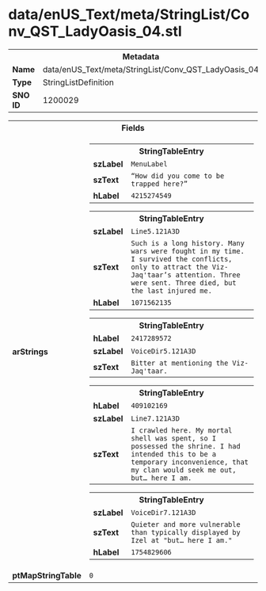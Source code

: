 <h1>data/enUS_Text/meta/StringList/Conv_QST_LadyOasis_04.stl</h1><table><tr><th colspan="100%">Metadata</th></tr><tr><td><b>Name</b></td><td>data/enUS_Text/meta/StringList/Conv_QST_LadyOasis_04.stl</td></tr><tr><td><b>Type</b></td><td>StringListDefinition</td></tr><tr><td><b>SNO ID</b></td><td>1200029</td></tr></table>

<table><tr><th colspan="100%">Fields</th></tr><tr><td><b>arStrings</b></td><td><table><tr><th colspan="100%">StringTableEntry</th></tr><tr><td><b>szLabel</b></td><td><code>MenuLabel</code></td></tr><tr><td><b>szText</b></td><td><code>“How did you come to be trapped here?”</code></td></tr><tr><td><b>hLabel</b></td><td><code>4215274549</code></td></tr></table>


<table><tr><th colspan="100%">StringTableEntry</th></tr><tr><td><b>szLabel</b></td><td><code>Line5.121A3D</code></td></tr><tr><td><b>szText</b></td><td><code>Such is a long history. Many wars were fought in my time. I survived the conflicts, only to attract the Viz-Jaq'taar’s attention. Three were sent. Three died, but the last injured me.</code></td></tr><tr><td><b>hLabel</b></td><td><code>1071562135</code></td></tr></table>


<table><tr><th colspan="100%">StringTableEntry</th></tr><tr><td><b>hLabel</b></td><td><code>2417289572</code></td></tr><tr><td><b>szLabel</b></td><td><code>VoiceDir5.121A3D</code></td></tr><tr><td><b>szText</b></td><td><code>Bitter at mentioning the Viz-Jaq'taar. </code></td></tr></table>


<table><tr><th colspan="100%">StringTableEntry</th></tr><tr><td><b>hLabel</b></td><td><code>409102169</code></td></tr><tr><td><b>szLabel</b></td><td><code>Line7.121A3D</code></td></tr><tr><td><b>szText</b></td><td><code>I crawled here. My mortal shell was spent, so I possessed the shrine. I had intended this to be a temporary inconvenience, that my clan would seek me out, but… here I am.</code></td></tr></table>


<table><tr><th colspan="100%">StringTableEntry</th></tr><tr><td><b>szLabel</b></td><td><code>VoiceDir7.121A3D</code></td></tr><tr><td><b>szText</b></td><td><code>Quieter and more vulnerable than typically displayed by Izel at "but… here I am."</code></td></tr><tr><td><b>hLabel</b></td><td><code>1754829606</code></td></tr></table>


</td></tr><tr><td><b>ptMapStringTable</b></td><td><code>0</code></td></tr></table>

